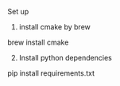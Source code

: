 Set up

1. install cmake by brew

brew install cmake

2. Install python dependencies

pip install requirements.txt